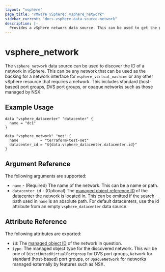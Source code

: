 ```yaml
---
layout: "vsphere"
page_title: "VMware vSphere: vsphere_network"
sidebar_current: "docs-vsphere-data-source-network"
description: |-
  Provides a vSphere network data source. This can be used to get the general attributes of a vSphere network.
---
```


# vsphere\_network

The `vsphere_network` data source can be used to discover the ID of a network
in vSphere. This can be any network that can be used as the backing for a
network interface for `vsphere_virtual_machine` or any other vSphere resource
that requires a network. This includes standard (host-based) port groups, DVS
port groups, or opaque networks such as those managed by NSX.

## Example Usage

```hcl
data "vsphere_datacenter" "datacenter" {
  name = "dc1"
}

data "vsphere_network" "net" {
  name          = "terraform-test-net"
  datacenter_id = "${data.vsphere_datacenter.datacenter.id}"
}
```

## Argument Reference

The following arguments are supported:

* `name` - (Required) The name of the network. This can be a name or path.
* `datacenter_id` - (Optional) The [managed object reference
  ID][docs-about-morefs] of the datacenter the network is located in. This can
  be omitted if the search path used in `name` is an absolute path. For default
  datacenters, use the id attribute from an empty `vsphere_datacenter` data
  source.

[docs-about-morefs]: /docs/providers/vsphere/index.html#use-of-managed-object-references-by-the-vsphere-provider

## Attribute Reference

The following attributes are exported:

* `id`: The [managed object ID][docs-about-morefs] of the network in question.
* `type`: The managed object type for the discovered network. This will be one
  of `DistributedVirtualPortgroup` for DVS port groups, `Network` for standard
  (host-based) port groups, or `OpaqueNetwork` for networks managed externally
  by features such as NSX.
